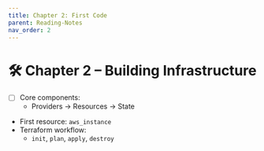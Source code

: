 ```yaml
---
title: Chapter 2: First Code
parent: Reading-Notes
nav_order: 2
---
```


# 🛠️ Chapter 2 – Building Infrastructure

- [ ] Core components:
  - Providers → Resources → State
- First resource: `aws_instance`
- Terraform workflow:
  - `init`, `plan`, `apply`, `destroy`

